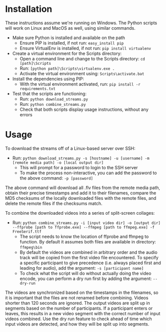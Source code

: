 Installation
============

These instructions assume we're running on Windows. The Python scripts will work on Linux and MacOS as well, using similar commands.

  * Make sure Python is installed and available on the path
    * Ensure PIP is installed, if not run: `easy_install pip`
    * Ensure VirtualEnv is installed, if not run: `pip install virtualenv`
  * Create a virtual environment for the Scripts directory:
    * Open a command line and change to the Scripts directory: `cd [path]\Scripts`
    * Run: `[python path]\Scripts\virtualenv.exe .`
    * Activate the virtual environment using: `Scripts\activate.bat`
  * Install the dependencies using PIP:
    * With the virtual environment activated, run: `pip install -r requirements.txt`
  * Test that the scripts are functioning:
    * Run: `python download_streams.py`
    * Run: `python combine_streams.py`
    * Check that both scripts display usage instructions, without any errors

Usage
=====

To download the streams off of a Linux-based server over SSH:

  * Run: `python download_streams.py -s [hostname] -u [username] -m [remote media path] -o [local output dir]`
    * This will prompt for a password to login to the SSH server
    * To make the process non-interactive, you can add the password to the above command: `-p [password]`

The above command will download all .flv files from the remote media path, obtain their precise timestamps and add it to their filenames, 
compare the MD5 checksums of the locally downloaded files with the remote files, and delete the remote files if the checksums match.

To combine the downloaded videos into a series of split-screen collages:

  * Run: `python combine_streams.py -i [input video dir] -o [output dir] --ffprobe [path to ffprobe.exe] --ffmpeg [path to ffmpeg.exe] -f FreeSerif.ttf`
    * The script needs to know the location of ffprobe and ffmpeg to function. By default it assumes both files are available in directory: `ffmpeg\bin`
	* By default the videos are combined in arbitrary order and the audio track will be copied from the first video file encountered.
	  To specify a specific participant to give precedence (i.e. always placed first and leading for audio), add the argument: `-s [participant name]`
	* To check what the script will do without actually doing the video encode, you can perform a dry run first by adding the argument: `--dry-run`
	
The videos are synchronized based on the timestamps in the filenames, so it is important that the files are not renamed before combining. Videos shorter than 120 seconds are ignored.
The output videos are split up in segments based on the number of participants. If a participant enters or leaves, this results in a new video segment with the correct number of input videos combined.
Use the dry run feature to check ahead of time which input videos are detected, and how they will be split up into segments.